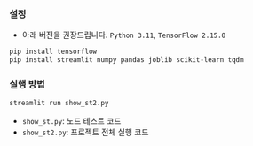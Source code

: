 ###  설정
* 아래 버전을 권장드립니다.
  `Python 3.11`, `TensorFlow 2.15.0`

```bash
pip install tensorflow
pip install streamlit numpy pandas joblib scikit-learn tqdm
```

### 실행 방법

```bash
streamlit run show_st2.py
```
  * `show_st.py`: 노드 테스트 코드
  * `show_st2.py`: 프로젝트 전체 실행 코드



